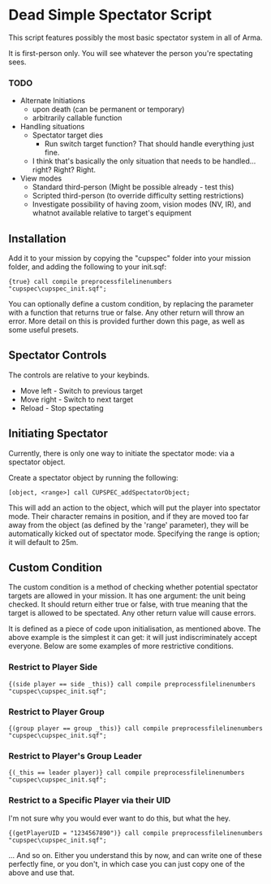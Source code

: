 # Dead Simple Spectator Script

This script features possibly the most basic spectator system in all of Arma. 

It is first-person only. You will see whatever the person you're spectating sees. 

### TODO

* Alternate Initiations
	* upon death (can be permanent or temporary)
	* arbitrarily callable function
* Handling situations
	* Spectator target dies
		* Run switch target function? That should handle everything just fine. 
	* I think that's basically the only situation that needs to be handled... right? Right? Right. 
* View modes
	* Standard third-person (Might be possible already - test this)
	* Scripted third-person (to override difficulty setting restrictions)
	* Investigate possibility of having zoom, vision modes (NV, IR), and whatnot available relative to target's equipment

## Installation

Add it to your mission by copying the "cupspec" folder into your mission folder, and adding the following to your init.sqf:

`{true} call compile preprocessfilelinenumbers "cupspec\cupspec_init.sqf";`

You can optionally define a custom condition, by replacing the parameter with a function that returns true or false. Any other return will throw an error. More detail on this is provided further down this page, as well as some useful presets. 

## Spectator Controls

The controls are relative to your keybinds. 

* Move left - Switch to previous target
* Move right - Switch to next target
* Reload - Stop spectating

## Initiating Spectator

Currently, there is only one way to initiate the spectator mode: via a spectator object. 

Create a spectator object by running the following:

`[object, <range>] call CUPSPEC_addSpectatorObject;`

This will add an action to the object, which will put the player into spectator mode. Their character remains in position, and if they are moved too far away from the object (as defined by the 'range' parameter), they will be automatically kicked out of spectator mode. Specifying the range is option; it will default to 25m.

## Custom Condition

The custom condition is a method of checking whether potential spectator targets are allowed in your mission. It has one argument: the unit being checked. It should return either true or false, with true meaning that the target is allowed to be spectated. Any other return value will cause errors. 

It is defined as a piece of code upon initialisation, as mentioned above. The above example is the simplest it can get: it will just indiscriminately accept everyone. Below are some examples of more restrictive conditions. 

### Restrict to Player Side

`{(side player == side _this)} call compile preprocessfilelinenumbers "cupspec\cupspec_init.sqf";`

### Restrict to Player Group

`{(group player == group _this)} call compile preprocessfilelinenumbers "cupspec\cupspec_init.sqf";`

### Restrict to Player's Group Leader

`{(_this == leader player)} call compile preprocessfilelinenumbers "cupspec\cupspec_init.sqf";`

### Restrict to a Specific Player via their UID

I'm not sure why you would ever want to do this, but what the hey.

`{(getPlayerUID = "1234567890")} call compile preprocessfilelinenumbers "cupspec\cupspec_init.sqf";`

... And so on. Either you understand this by now, and can write one of these perfectly fine, or you don't, in which case you can just copy one of the above and use that. 